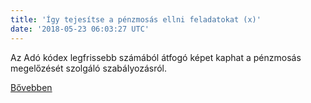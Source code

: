 ```yaml
---
title: 'Így tejesítse a pénzmosás ellni feladatokat (x)'
date: '2018-05-23 06:03:27 UTC'
---
```


Az Adó kódex legfrissebb számából átfogó képet kaphat a pénzmosás megelőzését szolgáló szabályozásról.


[Bővebben](https://ift.tt/2s1WRET)
